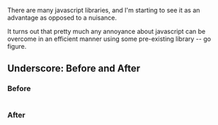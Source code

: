 There are many javascript libraries, and I'm starting to see it as an advantage as opposed to a nuisance.

It turns out that pretty much any annoyance about javascript can be overcome in an efficient manner using some pre-existing library -- go figure.


## Underscore: Before and After


### Before

```javascript


```


### After 

```javascript


```
